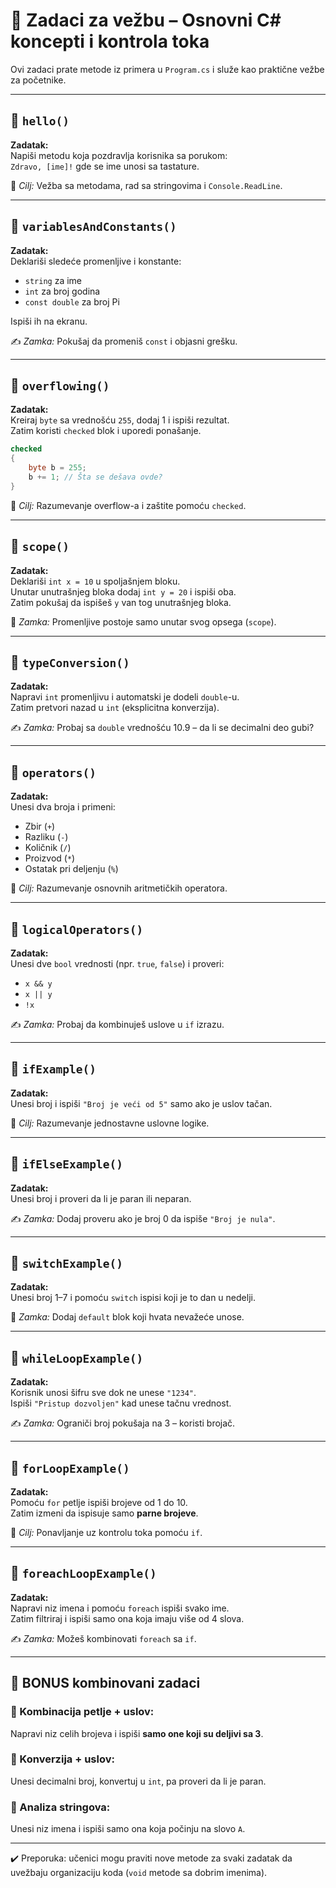 # 🧠 Zadaci za vežbu – Osnovni C# koncepti i kontrola toka

Ovi zadaci prate metode iz primera u `Program.cs` i služe kao praktične vežbe za početnike.

---

## 🔹 `hello()`
**Zadatak:**  
Napiši metodu koja pozdravlja korisnika sa porukom:  
`Zdravo, [ime]!` gde se ime unosi sa tastature.

🧩 *Cilj:* Vežba sa metodama, rad sa stringovima i `Console.ReadLine`.

---

## 🔹 `variablesAndConstants()`
**Zadatak:**  
Deklariši sledeće promenljive i konstante:
- `string` za ime
- `int` za broj godina
- `const double` za broj Pi

Ispiši ih na ekranu.

✍️ *Zamka:* Pokušaj da promeniš `const` i objasni grešku.

---

## 🔹 `overflowing()`
**Zadatak:**  
Kreiraj `byte` sa vrednošću `255`, dodaj 1 i ispiši rezultat.  
Zatim koristi `checked` blok i uporedi ponašanje.

```csharp
checked
{
    byte b = 255;
    b += 1; // Šta se dešava ovde?
}
```

🧩 *Cilj:* Razumevanje overflow-a i zaštite pomoću `checked`.

---

## 🔹 `scope()`
**Zadatak:**  
Deklariši `int x = 10` u spoljašnjem bloku.  
Unutar unutrašnjeg bloka dodaj `int y = 20` i ispiši oba.  
Zatim pokušaj da ispišeš `y` van tog unutrašnjeg bloka.

🧩 *Zamka:* Promenljive postoje samo unutar svog opsega (`scope`).

---

## 🔹 `typeConversion()`
**Zadatak:**  
Napravi `int` promenljivu i automatski je dodeli `double`-u.  
Zatim pretvori nazad u `int` (eksplicitna konverzija).

✍️ *Zamka:* Probaj sa `double` vrednošću 10.9 – da li se decimalni deo gubi?

---

## 🔹 `operators()`
**Zadatak:**  
Unesi dva broja i primeni:
- Zbir (`+`)
- Razliku (`-`)
- Količnik (`/`)
- Proizvod (`*`)
- Ostatak pri deljenju (`%`)

🧩 *Cilj:* Razumevanje osnovnih aritmetičkih operatora.

---

## 🔹 `logicalOperators()`
**Zadatak:**  
Unesi dve `bool` vrednosti (npr. `true`, `false`) i proveri:
- `x && y`
- `x || y`
- `!x`

✍️ *Zamka:* Probaj da kombinuješ uslove u `if` izrazu.

---

## 🔹 `ifExample()`
**Zadatak:**  
Unesi broj i ispiši `"Broj je veći od 5"` samo ako je uslov tačan.

🧩 *Cilj:* Razumevanje jednostavne uslovne logike.

---

## 🔹 `ifElseExample()`
**Zadatak:**  
Unesi broj i proveri da li je paran ili neparan.

✍️ *Zamka:* Dodaj proveru ako je broj 0 da ispiše `"Broj je nula"`.

---

## 🔹 `switchExample()`
**Zadatak:**  
Unesi broj 1–7 i pomoću `switch` ispisi koji je to dan u nedelji.

🧩 *Zamka:* Dodaj `default` blok koji hvata nevažeće unose.

---

## 🔹 `whileLoopExample()`
**Zadatak:**  
Korisnik unosi šifru sve dok ne unese `"1234"`.  
Ispiši `"Pristup dozvoljen"` kad unese tačnu vrednost.

✍️ *Zamka:* Ograniči broj pokušaja na 3 – koristi brojač.

---

## 🔹 `forLoopExample()`
**Zadatak:**  
Pomoću `for` petlje ispiši brojeve od 1 do 10.  
Zatim izmeni da ispisuje samo **parne brojeve**.

🧩 *Cilj:* Ponavljanje uz kontrolu toka pomoću `if`.

---

## 🔹 `foreachLoopExample()`
**Zadatak:**  
Napravi niz imena i pomoću `foreach` ispiši svako ime.  
Zatim filtriraj i ispiši samo ona koja imaju više od 4 slova.

✍️ *Zamka:* Možeš kombinovati `foreach` sa `if`.

---

## 🎯 BONUS kombinovani zadaci

### 🔸 Kombinacija petlje + uslov:
Napravi niz celih brojeva i ispiši **samo one koji su deljivi sa 3**.

### 🔸 Konverzija + uslov:
Unesi decimalni broj, konvertuj u `int`, pa proveri da li je paran.

### 🔸 Analiza stringova:
Unesi niz imena i ispiši samo ona koja počinju na slovo `A`.

---

✔️ Preporuka: učenici mogu praviti nove metode za svaki zadatak da uvežbaju organizaciju koda (`void` metode sa dobrim imenima).